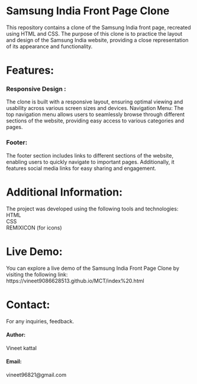 <h1>Samsung India Front Page Clone</h1>
This repository contains a clone of the Samsung India front page, recreated using HTML and CSS. 
The purpose of this clone is to practice the layout and design of the  Samsung India website,
providing a close representation of its appearance and functionality.

<h1>Features:</h1>
<h3>Responsive Design :</h3> The clone is built with a responsive layout, ensuring optimal viewing and usability across various screen sizes and devices.
Navigation Menu: The top navigation menu allows users to seamlessly browse through different sections of the website, providing easy access to various categories and pages.
<h3>Footer:</h3> The footer section includes links to different sections of the website, enabling users to quickly navigate to important pages. Additionally, it features social media links for easy sharing and engagement.

<h1>Additional Information:</h1>
The project was developed using the following tools and technologies: <br>
 HTML <br>
 CSS<br>
 REMIXICON (for icons)
 
 <h1>Live Demo:</h1>
You can explore a live demo of the Samsung India Front Page Clone by visiting the following link: https://vineet9086628513.github.io/MCT/index%20.html

<h1>Contact:</h1>
For any inquiries, feedback.

<h4>Author:</h4> Vineet kattal
<h4>Email:</h4> vineet96821@gmail.com
